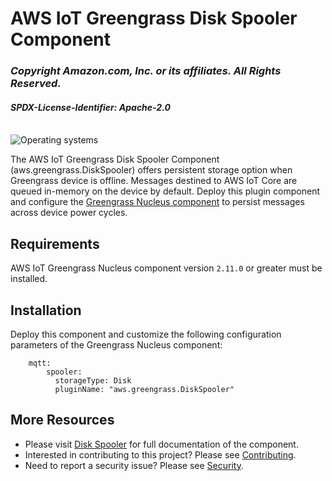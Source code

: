 # AWS IoT Greengrass Disk Spooler Component

### *Copyright Amazon.com, Inc. or its affiliates. All Rights Reserved.*

#### *SPDX-License-Identifier: Apache-2.0*
<br>

<img src="https://img.shields.io/badge/OS-linux%20%7C%20windows-blue??style=flat&logo=Linux&logoColor=b0c0c0&labelColor=363D44" alt="Operating systems"/>


<br>

The AWS IoT Greengrass Disk Spooler Component (aws.greengrass.DiskSpooler) offers persistent storage option when Greengrass device is offline. Messages destined to AWS IoT Core are queued in-memory on the device by default. Deploy this plugin component and configure the [Greengrass Nucleus component](https://github.com/aws-greengrass/aws-greengrass-nucleus) to persist messages across device power cycles. 

## Requirements

AWS IoT Greengrass Nucleus component version `2.11.0` or greater must be installed. 

## Installation
Deploy this component and customize the following configuration parameters of the Greengrass Nucleus component:

```
    mqtt:
        spooler:
          storageType: Disk
          pluginName: "aws.greengrass.DiskSpooler"
```

## More Resources

- Please visit [Disk Spooler](https://docs.aws.amazon.com/greengrass/v2/developerguide/disk-spooler-component.html) for full documentation of the component. 
- Interested in contributing to this project? Please see [Contributing](CONTRIBUTING.md).
- Need to report a security issue? Please see [Security](CONTRIBUTING.md#security-issue-notifications).

